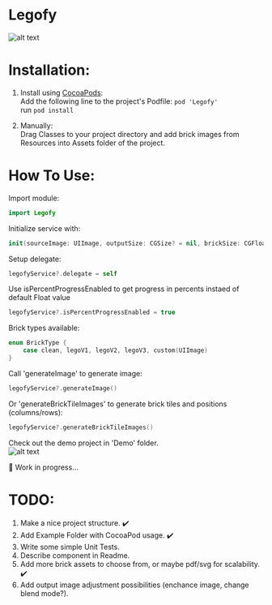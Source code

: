 # Legofy

![alt text](https://github.com/oleh-zayats/Legofy/blob/master/Examples/Legofy.png)

# Installation:
1. Install using [CocoaPods](https://cocoapods.org):<br/>Add the following line to the project's Podfile:
```pod 'Legofy'```<br/>
run ```pod install```<br/>

2. Manually:<br/> Drag Classes to your project directory and add brick images from Resources into Assets folder of the project.

# How To Use:
Import module:
```swift
import Legofy
```
Initialize service with:
```swift
init(sourceImage: UIImage, outputSize: CGSize? = nil, brickSize: CGFloat = 20.0, brickType: BrickType = .clean)
```
Setup delegate:
```swift
legofyService?.delegate = self
```

Use isPercentProgressEnabled to get progress in percents instaed of default Float value
```swift
legofyService?.isPercentProgressEnabled = true
```

Brick types available:
```swift
enum BrickType {
    case clean, legoV1, legoV2, legoV3, custom(UIImage)
}
```

Call 'generateImage' to generate image:
```swift
legofyService?.generateImage()
```

Or 'generateBrickTileImages' to generate brick tiles and positions (columns/rows):
```swift
legofyService?.generateBrickTileImages() 
```

Check out the demo project in 'Demo' folder. <br/>
![alt text](https://github.com/oleh-zayats/Legofy/blob/master/Examples/Legofy.gif)
<br/>

:construction: Work in progress...

# TODO: 
1. Make a nice project structure. :heavy_check_mark: <br/>
2. Add Example Folder with CocoaPod usage. :heavy_check_mark: <br/>
3. Write some simple Unit Tests. <br/>
4. Describe component in Readme. <br/>
5. Add more brick assets to choose from, or maybe pdf/svg for scalability. :heavy_check_mark: <br/>
6. Add output image adjustment possibilities (enchance image, change blend mode?). <br/>
